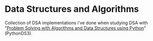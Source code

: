 # Data Structures and Algorithms

Collection of DSA implementations i've done when studying DSA with "[Problem Solving with Algorithms and Data Structures using Python](https://runestone.academy/ns/books/published/pythonds3/index.html)" (PythonDS3).
